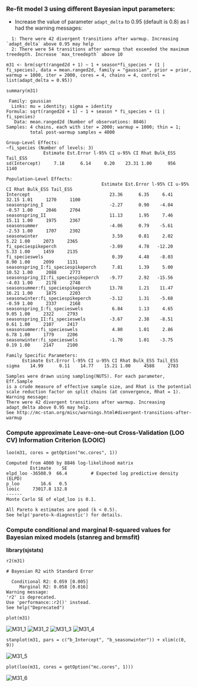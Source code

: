 ### Re-fit model 3 using different Bayesian input parameters:

- Increase the value of parameter `adapt_delta` to 0.95 (default is 0.8) as I had the warning messages:
```
  1: There were 42 divergent transitions after warmup. Increasing `adapt_delta` above 0.95 may help
  2: There were 54 transitions after warmup that exceeded the maximum treedepth. Increase `max_treedepth` above 10
```

`m31 <- brm(sqrt(ranged2d + 1) ~ 1 + season*fi_species + (1 | fi_species), data = mean.ranged2d, family = "gaussian", prior = prior, warmup = 1000, iter = 2000, cores = 4, chains = 4, control = list(adapt_delta = 0.95))`

`summary(m31)`
```
 Family: gaussian 
  Links: mu = identity; sigma = identity 
Formula: sqrt(ranged2d + 1) ~ 1 + season * fi_species + (1 | fi_species) 
   Data: mean.ranged2d (Number of observations: 8846) 
Samples: 4 chains, each with iter = 2000; warmup = 1000; thin = 1;
         total post-warmup samples = 4000

Group-Level Effects: 
~fi_species (Number of levels: 3) 
              Estimate Est.Error l-95% CI u-95% CI Rhat Bulk_ESS Tail_ESS
sd(Intercept)     7.18      6.14     0.20    23.31 1.00      956     1140

Population-Level Effects: 
                                    Estimate Est.Error l-95% CI u-95% CI Rhat Bulk_ESS Tail_ESS
Intercept                              23.36      6.35     6.41    32.15 1.01     1270     1100
seasonspring_I                         -2.27      0.90    -4.04    -0.57 1.00     2046     2704
seasonspring_II                        11.13      1.95     7.46    15.11 1.00     1975     2367
seasonsummer                           -4.06      0.79    -5.61    -2.53 1.00     1707     2302
seasonwinter                            3.59      0.81     2.02     5.22 1.00     2073     2365
fi_speciespikeperch                    -3.09      4.78   -12.20     5.33 1.00     1459     2135
fi_specieswels                          0.39      4.48    -8.03     8.90 1.00     2099     1131
seasonspring_I:fi_speciespikeperch      7.81      1.39     5.00    10.52 1.00     2088     2773
seasonspring_II:fi_speciespikeperch    -9.77      2.92   -15.56    -4.03 1.00     2178     2748
seasonsummer:fi_speciespikeperch       13.78      1.21    11.47    16.21 1.00     1875     2203
seasonwinter:fi_speciespikeperch       -3.12      1.31    -5.68    -0.59 1.00     2337     2168
seasonspring_I:fi_specieswels           6.84      1.13     4.65     9.05 1.00     2322     2793
seasonspring_II:fi_specieswels         -3.67      2.38    -8.51     0.61 1.00     2107     2417
seasonsummer:fi_specieswels             4.80      1.01     2.86     6.78 1.00     1779     2206
seasonwinter:fi_specieswels            -1.70      1.01    -3.75     0.19 1.00     2147     2100

Family Specific Parameters: 
      Estimate Est.Error l-95% CI u-95% CI Rhat Bulk_ESS Tail_ESS
sigma    14.99      0.11    14.77    15.21 1.00     4588     2783

Samples were drawn using sampling(NUTS). For each parameter, Eff.Sample 
is a crude measure of effective sample size, and Rhat is the potential 
scale reduction factor on split chains (at convergence, Rhat = 1).
Warning message:
There were 42 divergent transitions after warmup. Increasing adapt_delta above 0.95 may help.
See http://mc-stan.org/misc/warnings.html#divergent-transitions-after-warmup
```
### Compute approximate Leave-one-out Cross-Validation (LOO CV) Information Criterion (LOOIC)

`loo(m31, cores = getOption("mc.cores", 1))`

```
Computed from 4000 by 8846 log-likelihood matrix
         Estimate    SE
elpd_loo -36508.9  66.4         # Expected log predictive density (ELPD)
p_loo        16.6   0.5
looic     73017.8 132.8
------
Monte Carlo SE of elpd_loo is 0.1.

All Pareto k estimates are good (k < 0.5).
See help('pareto-k-diagnostic') for details.
```

### Compute conditional and marginal R-squared values for Bayesian mixed models (stanreg and brmsfit)

**library(sjstats)**

`r2(m31)`

```
# Bayesian R2 with Standard Error

  Conditional R2: 0.059 [0.005]
     Marginal R2: 0.058 [0.016]
Warning message:
'r2' is deprecated.
Use 'performance::r2()' instead.
See help("Deprecated") 
```

`plot(m31)`

![M31_1](/Plots/M31_1.png "M31_1")
![M31_2](/Plots/M31_2.png "M31_2")
![M31_3](/Plots/M31_3.png "M31_3")
![M31_4](/Plots/M31_4.png "M31_4")

`stanplot(m31, pars = c("b_Intercept", "b_seasonwinter")) + xlim(c(0, 9))`

![M31_5](/Plots/M31_5.png "M31_5")

`plot(loo(m31, cores = getOption("mc.cores", 1)))`

![M31_6](/Plots/M31_6.png "M31_6")

